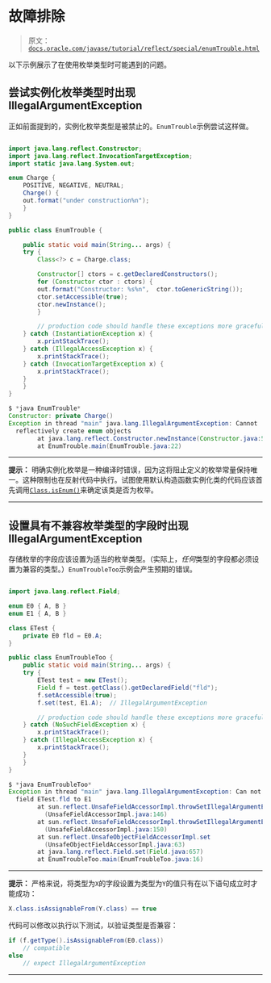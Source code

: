 # 故障排除

> 原文：[`docs.oracle.com/javase/tutorial/reflect/special/enumTrouble.html`](https://docs.oracle.com/javase/tutorial/reflect/special/enumTrouble.html)

以下示例展示了在使用枚举类型时可能遇到的问题。

## 尝试实例化枚举类型时出现 IllegalArgumentException

正如前面提到的，实例化枚举类型是被禁止的。``EnumTrouble``示例尝试这样做。

```java

import java.lang.reflect.Constructor;
import java.lang.reflect.InvocationTargetException;
import static java.lang.System.out;

enum Charge {
    POSITIVE, NEGATIVE, NEUTRAL;
    Charge() {
	out.format("under construction%n");
    }
}

public class EnumTrouble {

    public static void main(String... args) {
	try {
	    Class<?> c = Charge.class;

 	    Constructor[] ctors = c.getDeclaredConstructors();
 	    for (Constructor ctor : ctors) {
		out.format("Constructor: %s%n",  ctor.toGenericString());
 		ctor.setAccessible(true);
 		ctor.newInstance();
 	    }

        // production code should handle these exceptions more gracefully
	} catch (InstantiationException x) {
	    x.printStackTrace();
	} catch (IllegalAccessException x) {
	    x.printStackTrace();
	} catch (InvocationTargetException x) {
	    x.printStackTrace();
	}
    }
}

```

```java
$ *java EnumTrouble*
Constructor: private Charge()
Exception in thread "main" java.lang.IllegalArgumentException: Cannot
  reflectively create enum objects
        at java.lang.reflect.Constructor.newInstance(Constructor.java:511)
        at EnumTrouble.main(EnumTrouble.java:22)

```

* * *

**提示：** 明确实例化枚举是一种编译时错误，因为这将阻止定义的枚举常量保持唯一。这种限制也在反射代码中执行。试图使用默认构造函数实例化类的代码应该首先调用[`Class.isEnum()`](https://docs.oracle.com/javase/8/docs/api/java/lang/Class.html#isEnum--)来确定该类是否为枚举。

* * *

## 设置具有不兼容枚举类型的字段时出现 IllegalArgumentException

存储枚举的字段应该设置为适当的枚举类型。（实际上，*任何*类型的字段都必须设置为兼容的类型。）``EnumTroubleToo``示例会产生预期的错误。

```java

import java.lang.reflect.Field;

enum E0 { A, B }
enum E1 { A, B }

class ETest {
    private E0 fld = E0.A;
}

public class EnumTroubleToo {
    public static void main(String... args) {
	try {
	    ETest test = new ETest();
	    Field f = test.getClass().getDeclaredField("fld");
	    f.setAccessible(true);
 	    f.set(test, E1.A);  // IllegalArgumentException

        // production code should handle these exceptions more gracefully
	} catch (NoSuchFieldException x) {
	    x.printStackTrace();
	} catch (IllegalAccessException x) {
	    x.printStackTrace();
	}
    }
}

```

```java
$ *java EnumTroubleToo*
Exception in thread "main" java.lang.IllegalArgumentException: Can not set E0
  field ETest.fld to E1
        at sun.reflect.UnsafeFieldAccessorImpl.throwSetIllegalArgumentException
          (UnsafeFieldAccessorImpl.java:146)
        at sun.reflect.UnsafeFieldAccessorImpl.throwSetIllegalArgumentException
          (UnsafeFieldAccessorImpl.java:150)
        at sun.reflect.UnsafeObjectFieldAccessorImpl.set
          (UnsafeObjectFieldAccessorImpl.java:63)
        at java.lang.reflect.Field.set(Field.java:657)
        at EnumTroubleToo.main(EnumTroubleToo.java:16)

```

* * *

**提示：** 严格来说，将类型为`X`的字段设置为类型为`Y`的值只有在以下语句成立时才能成功：

```java
X.class.isAssignableFrom(Y.class) == true

```

代码可以修改以执行以下测试，以验证类型是否兼容：

```java
if (f.getType().isAssignableFrom(E0.class))
    // compatible
else
    // expect IllegalArgumentException

```

* * *
